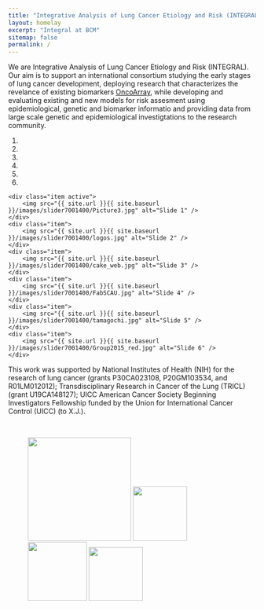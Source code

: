 ```yaml
---
title: "Integrative Analysis of Lung Cancer Etiology and Risk (INTEGRAL)"
layout: homelay
excerpt: "Integral at BCM"
sitemap: false
permalink: /
---
```


We are Integrative Analysis of Lung Cancer Etiology and Risk (INTEGRAL). Our aim is to support an international consortium studying the early stages of lung cancer development, deploying research that characterizes the revelance of existing biomarkers [OncoArray](https://www.ncbi.nlm.nih.gov/pubmed/27697780), while developing and evaluating existing and new models for risk assesment using epidemiological, genetic and biomarker informatio and providing data from large scale genetic and epidemiological investigtations to the research community.

<div markdown="0" id="carousel" class="carousel slide" data-ride="carousel" data-interval="5000" data-pause="hover" >
    <!-- Menu -->
    <ol class="carousel-indicators">
        <li data-target="#carousel" data-slide-to="0" class="active"></li>
        <li data-target="#carousel" data-slide-to="1"></li>
        <li data-target="#carousel" data-slide-to="2"></li>
        <li data-target="#carousel" data-slide-to="3"></li>
        <li data-target="#carousel" data-slide-to="4"></li>
        <li data-target="#carousel" data-slide-to="5"></li>
    </ol>
<!-- Items -->
<div class="carousel-inner" markdown="0">

    <div class="item active">
        <img src="{{ site.url }}{{ site.baseurl }}/images/slider7001400/Picture3.jpg" alt="Slide 1" />
    </div>
    <div class="item">
        <img src="{{ site.url }}{{ site.baseurl }}/images/slider7001400/logos.jpg" alt="Slide 2" />
    </div>
    <div class="item">
        <img src="{{ site.url }}{{ site.baseurl }}/images/slider7001400/cake_web.jpg" alt="Slide 3" />
    </div>
    <div class="item">
        <img src="{{ site.url }}{{ site.baseurl }}/images/slider7001400/FabSCAU.jpg" alt="Slide 4" />
    </div>
    <div class="item">
        <img src="{{ site.url }}{{ site.baseurl }}/images/slider7001400/tamagochi.jpg" alt="Slide 5" />
    </div>
    <div class="item">
        <img src="{{ site.url }}{{ site.baseurl }}/images/slider7001400/Group2015_red.jpg" alt="Slide 6" />
    </div>
    

This work was supported by National Institutes of Health (NIH) for the research of lung cancer (grants P30CA023108, P20GM103534, and R01LM012012); Transdisciplinary Research in Cancer of the Lung (TRICL) (grant U19CA148127); UICC American Cancer Society Beginning Investigators Fellowship funded by the Union for International Cancer Control (UICC) (to X.J.).

&nbsp;

<figure class="fourth"><p><img style="width: 210px" src="{{ site.url }}{{ site.baseurl }}/images/logopic/Logo_Leiden.jpg" /> <img style="width: 110px" src="{{ site.url }}{{ site.baseurl }}/images/logopic/Logo_Nanofront.jpg" /> <img style="width: 120px" src="{{ site.url }}{{ site.baseurl }}/images/logopic/Logo_NWO.jpg" /> <img style="width: 110px" src="{{ site.url }}{{ site.baseurl }}/images/logopic/Logo_ERC.jpg" /></p></figure>
